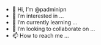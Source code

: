 - 👋 Hi, I’m @padminipn
- 👀 I’m interested in ...
- 🌱 I’m currently learning ...
- 💞️ I’m looking to collaborate on ...
- 📫 How to reach me ...

<!---
padminipn/padminipn is a ✨ special ✨ repository because its `README.md` (this file) appears on your GitHub profile.
You can click the Preview link to take a look at your changes.
--->
